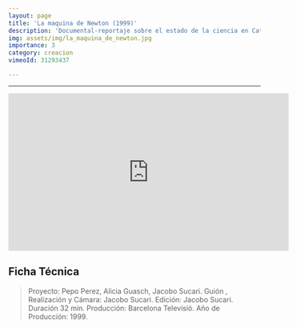 ```yaml
---
layout: page
title: 'La maquina de Newton (1999)' 
description: 'Documental-reportaje sobre el estado de la ciencia en Catalunya y el estado español. El documental parte del siguiente aforismo: “la ciencia es lo que hacen los científicos”, para así ahondar en sus condiciones vitales, su imaginario y sus miedos.'
img: assets/img/la_maquina_de_newton.jpg
importance: 3
category: creacion
vimeoId: 31293437

---
```

<hr />
<iframe width="560" height="315" src="https://www.youtube.com/embed/KGHijPtDOmc" title="YouTube video player" frameborder="0" allow="accelerometer; autoplay; clipboard-write; encrypted-media; gyroscope; picture-in-picture; web-share" allowfullscreen></iframe>
</hr>

## Ficha Técnica
>Proyecto: Pepo Perez, Alicia Guasch, Jacobo Sucari. 
Guión , Realización y Cámara: Jacobo Sucari. 
Edición: Jacobo Sucari. Duración 32 min. 
Producción: Barcelona Televisió. 
Año de Producción: 1999.





